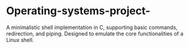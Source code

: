 # Operating-systems-project-
A minimalistic shell implementation in C, supporting basic commands, redirection, and piping. Designed to emulate the core functionalities of a Linux shell.
